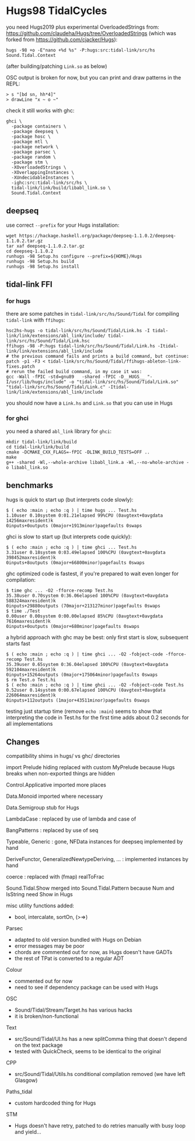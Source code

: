 # Hugs98 TidalCycles

you need Hugs2019 plus experimental OverloadedStrings from:
<https://github.com/claudeha/Hugs/tree/OverloadedStrings>
(which was forked from <https://github.com/cjacker/Hugs>):

```
hugs -98 +o -E"nano +%d %s" -P:hugs:src:tidal-link/src/hs Sound.Tidal.Context
```

(after building/patching `Link.so` as below)

OSC output is broken for now,
but you can print and draw patterns in the REPL:

```
> s "[bd sn, hh*4]"
> drawLine "x ~ o ~"
```

check it still works with ghc:

```
ghci \
  -package containers \
  -package deepseq \
  -package hosc \
  -package mtl \
  -package network \
  -package parsec \
  -package random \
  -package stm \
  -XOverloadedStrings \
  -XOverlappingInstances \
  -XUndecidableInstances \
  -ighc:src:tidal-link/src/hs \
  tidal-link/link/build/libabl_link.so \
  Sound.Tidal.Context
```

## deepseq

use correct `--prefix` for your Hugs installation:

```
wget https://hackage.haskell.org/package/deepseq-1.1.0.2/deepseq-1.1.0.2.tar.gz
tar xaf deepseq-1.1.0.2.tar.gz
cd deepseq-1.1.0.2
runhugs -98 Setup.hs configure --prefix=${HOME}/Hugs
runhugs -98 Setup.hs build
runhugs -98 Setup.hs install
```

## tidal-link FFI

### for hugs

there are some patches in `tidal-link/src/hs/Sound/Tidal`
for compiling `tidal-link` with `ffihugs`:

```
hsc2hs-hugs -o tidal-link/src/hs/Sound/Tidal/Link.hs -I tidal-link/link/extensions/abl_link/include/ tidal-link/src/hs/Sound/Tidal/Link.hsc
ffihugs -98 -P:hugs tidal-link/src/hs/Sound/Tidal/Link.hs -Itidal-link/link/extensions/abl_link/include
# the previous command fails and prints a build command, but continue:
patch -p1 -F3 < tidal-link/src/hs/Sound/Tidal/ffihugs-ableton-link-fixes.patch
# rerun the failed build command, in my case it was:
gcc -Wall -fPIC -std=gnu89   -shared -fPIC -D__HUGS__ "-I/usr/lib/hugs/include" -o "tidal-link/src/hs/Sound/Tidal/Link.so" "tidal-link/src/hs/Sound/Tidal/Link.c" -Itidal-link/link/extensions/abl_link/include
```

you should now have a `Link.hs` and `Link.so` that you can use in Hugs

### for ghci

you need a shared `abl_link` library for `ghci`:

```
mkdir tidal-link/link/build
cd tidal-link/link/build
cmake -DCMAKE_CXX_FLAGS=-fPIC -DLINK_BUILD_TESTS=OFF ..
make
g++ -shared -Wl,--whole-archive libabl_link.a -Wl,--no-whole-archive -o libabl_link.so
```

## benchmarks

hugs is quick to start up (but interprets code slowly):

```
$ ( echo :main ; echo :q ) | time hugs ... Test.hs
1.10user 0.10system 0:01.21elapsed 99%CPU (0avgtext+0avgdata 14256maxresident)k
0inputs+0outputs (0major+1913minor)pagefaults 0swaps
```

ghci is slow to start up (but interprets code quickly):

```
$ ( echo :main ; echo :q ) | time ghci ... Test.hs
3.31user 0.18system 0:03.49elapsed 100%CPU (0avgtext+0avgdata 398452maxresident)k
0inputs+8outputs (0major+66800minor)pagefaults 0swaps
```

ghc optimized code is fastest,
if you're prepared to wait even longer for compilation:

```
$ time ghc ... -O2 -fforce-recomp Test.hs
35.38user 0.70system 0:36.06elapsed 100%CPU (0avgtext+0avgdata 588324maxresident)k
0inputs+29880outputs (70major+213127minor)pagefaults 0swaps
$ time ./Test
0.00user 0.00system 0:00.00elapsed 85%CPU (0avgtext+0avgdata 7616maxresident)k
0inputs+0outputs (0major+680minor)pagefaults 0swaps
```

a hybrid approach with ghc may be best:
only first start is slow, subsequent starts fast

```
$ ( echo :main ; echo :q ) | time ghci ... -O2 -fobject-code -fforce-recomp Test.hs
35.39user 0.65system 0:36.04elapsed 100%CPU (0avgtext+0avgdata 592104maxresident)k
0inputs+15264outputs (0major+175064minor)pagefaults 0swaps
$ rm Test.o Test.hi
$ ( echo :main ; echo :q ) | time ghci ... -O2 -fobject-code Test.hs
0.52user 0.14system 0:00.67elapsed 100%CPU (0avgtext+0avgdata 226064maxresident)k
0inputs+112outputs (1major+43511minor)pagefaults 0swaps
```

testing just startup time (remove `echo :main`) seems to show that
interpreting the code in Test.hs for the first time
adds about 0.2 seconds for all implementations

## Changes

compatibility shims in hugs/ vs ghc/ directories

import Prelude hiding replaced with custom MyPrelude
because Hugs breaks when non-exported things are hidden

Control.Applicative imported more places

Data.Monoid imported where necessary

Data.Semigroup stub for Hugs

LambdaCase : replaced by use of lambda and case of

BangPatterns : replaced by use of seq

Typeable, Generic : gone, NFData instances for deepseq implemented by hand

DeriveFunctor, GeneralizedNewtypeDeriving, ... : implemented instances by hand

coerce : replaced with (fmap) realToFrac

Sound.Tidal.Show merged into Sound.Tidal.Pattern because Num and IsString need Show in Hugs

misc utility functions added:

- bool, intercalate, sortOn, (>=>)

Parsec

- adapted to old version bundled with Hugs on Debian
- error messages may be poor
- chords are commented out for now, as Hugs doesn't have GADTs
- the rest of TPat is converted to a regular ADT

Colour

- commented out for now
- need to see if dependency package can be used with Hugs

OSC

- Sound/Tidal/Stream/Target.hs has various hacks
- it is broken/non-functional

Text

- src/Sound/Tidal/UI.hs has a new splitComma thing that doesn't depend on the text package
- tested with QuickCheck, seems to be identical to the original

CPP

- src/Sound/Tidal/Utils.hs conditional compilation removed (we have left Glasgow)

Paths_tidal

- custom hardcoded thing for Hugs

STM

- Hugs doesn't have retry, patched to do retries manually with busy loop and yield...
